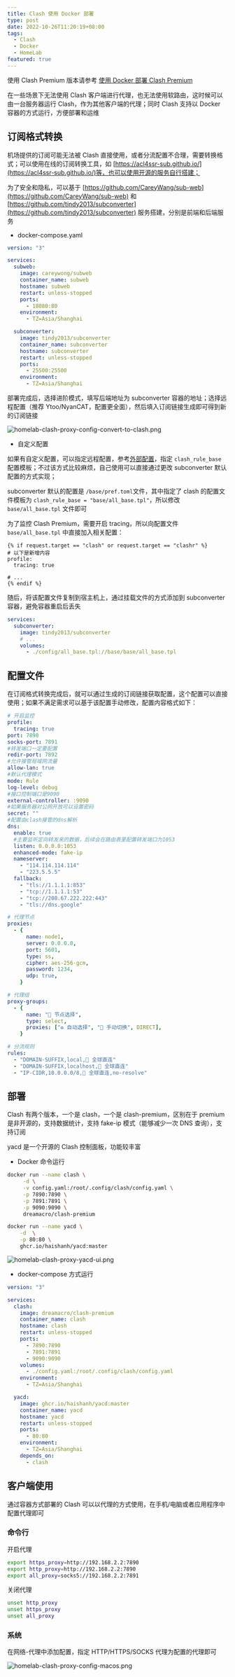 ```yaml
---
title: Clash 使用 Docker 部署
type: post
date: 2022-10-26T11:20:19+08:00
tags:
  - Clash
  - Docker
  - HomeLab
featured: true
---
```


使用 Clash Premium 版本请参考 [使用 Docker 部署 Clash Premium](https://blog.hellowood.dev/posts/%E4%BD%BF%E7%94%A8docker%E9%83%A8%E7%BD%B2clash-premium/)

在一些场景下无法使用 Clash 客户端进行代理，也无法使用软路由，这时候可以由一台服务器运行 Clash，作为其他客户端的代理；同时 Clash 支持以 Docker 容器的方式运行，方便部署和运维

## 订阅格式转换

机场提供的订阅可能无法被 Clash 直接使用，或者分流配置不合理，需要转换格式；可以使用在线的订阅转换工具，如 [https://acl4ssr-sub.github.io/](https://acl4ssr-sub.github.io/)等，也可以使用开源的服务自行搭建；

为了安全和隐私，可以基于 [https://github.com/CareyWang/sub-web](https://github.com/CareyWang/sub-web) 和 [https://github.com/tindy2013/subconverter](https://github.com/tindy2013/subconverter) 服务搭建，分别是前端和后端服务

- docker-compose.yaml

```yaml
version: "3"

services:
  subweb:
    image: careywong/subweb
    container_name: subweb
    hostname: subweb
    restart: unless-stopped
    ports:
      - 18080:80
    environment:
      - TZ=Asia/Shanghai

  subconverter:
    image: tindy2013/subconverter
    container_name: subconverter
    hostname: subconverter
    restart: unless-stopped
    ports:
      - 25500:25500
    environment:
      - TZ=Asia/Shanghai
```

部署完成后，选择进阶模式，填写后端地址为 subconverter 容器的地址；选择远程配置（推荐 Ytoo/NyanCAT，配置更全面），然后填入订阅链接生成即可得到新的订阅链接

![homelab-clash-proxy-config-convert-to-clash.png](https://img.hellowood.dev/picture/homelab-clash-proxy-config-convert-to-clash.png)

- 自定义配置

如果有自定义配置，可以指定远程配置，参考[外部配置](https://github.com/tindy2013/subconverter/blob/master/README-cn.md#%E5%A4%96%E9%83%A8%E9%85%8D%E7%BD%AE)，指定 `clash_rule_base` 配置模板；不过该方式比较麻烦，自己使用可以直接通过更改 subconverter 默认配置的方式实现；

subconverter 默认的配置是 `/base/pref.toml`文件，其中指定了 clash 的配置文件模板为 `clash_rule_base = "base/all_base.tpl"`，所以修改 `base/all_base.tpl` 文件即可

为了监控 Clash Premium，需要开启 tracing，所以向配置文件 `base/all_base.tpl` 中直接加入相关配置：

```
{% if request.target == "clash" or request.target == "clashr" %}
# 以下是新增内容
profile:
  tracing: true

# ...
{% endif %}
```

随后，将该配置文件复制到宿主机上，通过挂载文件的方式添加到 subconverter 容器，避免容器重启后丢失

```yaml
services:
  subconverter:
    image: tindy2013/subconverter
    # ...
    volumes:
      - ./config/all_base.tpl://base/base/all_base.tpl
```

## 配置文件

在订阅格式转换完成后，就可以通过生成的订阅链接获取配置，这个配置可以直接使用；如果不满足需求可以基于该配置手动修改，配置内容格式如下：

```yaml
# 开启监控
profile:
  tracing: true
port: 7890
socks-port: 7891
#转发端口一定要配置
redir-port: 7892
#允许接管局域网流量
allow-lan: true
#默认代理模式
mode: Rule
log-level: debug
#接口控制端口是9090
external-controller: :9090
#如果服务器对公网开放可以设置密码
secret: ""
#配置由clash接管的dns解析
dns:
  enable: true
  #主要监听定向转发来的数据，后续会在路由表里配置转发端口为1053
  listen: 0.0.0.0:1053
  enhanced-mode: fake-ip
  nameserver:
    - "114.114.114.114"
    - "223.5.5.5"
  fallback:
    - "tls://1.1.1.1:853"
    - "tcp://1.1.1.1:53"
    - "tcp://208.67.222.222:443"
    - "tls://dns.google"

# 代理节点
proxies:
  - {
      name: node1,
      server: 0.0.0.0,
      port: 5601,
      type: ss,
      cipher: aes-256-gcm,
      password: 1234,
      udp: true,
    }

# 代理组
proxy-groups:
  - {
      name: "🚀 节点选择",
      type: select,
      proxies: ["♻️ 自动选择", "🚀 手动切换", DIRECT],
    }

# 分流规则
rules:
  - "DOMAIN-SUFFIX,local,🎯 全球直连"
  - "DOMAIN-SUFFIX,localhost,🎯 全球直连"
  - "IP-CIDR,10.0.0.0/8,🎯 全球直连,no-resolve"
```

## 部署

Clash 有两个版本，一个是 clash，一个是 clash-premium，区别在于 premium 是非开源的，支持数据统计，支持 fake-ip 模式（能够减少一次 DNS 查询），支持订阅

yacd 是一个开源的 Clash 控制面板，功能较丰富

- Docker 命令运行

```bash
docker run --name clash \
	 -d \
	 -v config.yaml:/root/.config/clash/config.yaml \
	 -p 7890:7890 \
	 -p 7891:7891 \
	 -p 9090:9090 \
	 dreamacro/clash-premium

docker run --name yacd \
	-d  \
	-p 80:80 \
	ghcr.io/haishanh/yacd:master
```

![homelab-clash-proxy-yacd-ui.png](https://img.hellowood.dev/picture/homelab-clash-proxy-yacd-ui.png)

- docker-compose 方式运行

```yaml
version: "3"

services:
  clash:
    image: dreamacro/clash-premium
    container_name: clash
    hostname: clash
    restart: unless-stopped
    ports:
      - 7890:7890
      - 7891:7891
      - 9090:9090
    volumes:
      - ./config.yaml:/root/.config/clash/config.yaml
    environment:
      - TZ=Asia/Shanghai

  yacd:
    image: ghcr.io/haishanh/yacd:master
    container_name: yacd
    hostname: yacd
    restart: unless-stopped
    ports:
      - 80:80
    environment:
      - TZ=Asia/Shanghai
    depends_on:
      - clash
```

## 客户端使用

通过容器方式部署的 Clash 可以以代理的方式使用，在手机/电脑或者应用程序中配置代理即可

### 命令行

开启代理

```bash
export https_proxy=http://192.168.2.2:7890
export http_proxy=http://192.168.2.2:7890
export all_proxy=socks5://192.168.2.2:7891
```

关闭代理

```bash
unset http_proxy
unset https_proxy
unset all_proxy
```

### 系统

在网络-代理中添加配置，指定 HTTP/HTTPS/SOCKS 代理为配置的代理即可

![homelab-clash-proxy-config-macos.png](https://img.hellowood.dev/picture/homelab-clash-proxy-config-macos.png)
